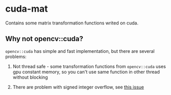 # cuda-mat

Contains some matrix transformation functions writed on cuda.


## Why not opencv::cuda?

`opencv::cuda` has simple and fast implementation, but there are several problems:

1. Not thread safe - some transformation functions from `opencv::cuda` uses gpu
constant memory, so you can't use same function in other thread without blocking

2. There are problem with signed integer overflow, see
[this issue](https://github.com/opencv/opencv_contrib/issues/2361)
